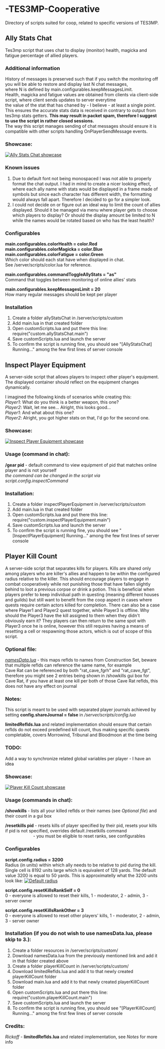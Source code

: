 # -TES3MP-Cooperative

Directory of scripts suited for coop, related to specific versions of TES3MP.

## Ally Stats Chat

Tes3mp script that uses chat to display (monitor) health, magicka and fatigue percentage of allied players.

### Additional information
History of messages is preserved such that if you switch the monitoring off you will be able to restore and display last N chat messages,   
where N is defined by main.configurables.keepMessagesLimit.                                                                                  
Health, magicka and fatigue values are obtained from clients via client-side script, where client sends updates to server everytime          
the value of the stat that has chaned by - I believe - at least a single point. This ensures the accurate stats data is received in contrary 
to output from tes3mp stats getters. **This may result in packet spam, therefore I suggest to use the script in rather closed sessions.**  
The way this script manages sending of chat messages should ensure it is compatible with other scripts handling OnPlayerSendMessage events.

### Showcase:

[![Ally Stats Chat showcase](https://i.ytimg.com/vi/_ZHUTt1X5Zs/hqdefault.jpg)](https://www.youtube.com/watch?v=_ZHUTt1X5Zs)

### Known issues
<ol>
 <li> Due to default font not being monospaced I was not able to properly format the chat output. I had in mind to create a nicer looking effect, where each ally name with stats would be displayed in a frame made of symbols but since each character has different width, the formatting would always fall apart. Therefore I decided to go for a simpler look.</li>
 <li>I could not decide on or figure out an ideal way to limit the count of allies displayed. Should it be managed via menu where player gets to choose which players to display? Or should the display amount be limited to N while the names would be rotated based on who has the least health? </li>
</ol>

### Configurables
**main.configurables.colorHealth = color.Red**\
**main.configurables.colorMagicka = color.Blue**\
**main.configurables.colorFatigue = color.Green**\
Which color should each stat have when displayed in chat.\
See <tes3mp>/server/scripts/color.lua for reference.

**main.configurables.commandToggleAllyStats = "as"**\
Command that toggles between monitoring of online allies' stats

**main.configurables.keepMessagesLimit = 20**\
How many regular messages should be kept per player

### Installation

<ol>
  <li>Create a folder allyStatsChat in <tes3mp>/server/scripts/custom</li>                                              
  <li>Add main.lua in that created folder</li>                                                                                   
  <li>Open customScripts.lua and put there this line: require("custom.allyStatsChat.main")</li>                         
  <li>Save customScripts.lua and launch the server</li>                                                           
  <li>To confirm the script is running fine, you should see "[AllyStatsChat] Running..." among the few first lines of server console</li>
</ol>

## Inspect Player Equipment

A server-side script that allows players to inspect other player's equipment. The displayed container should reflect on the equipment changes dynamically.

I imagined the following kinds of scenarios while creating this:\
*Player1*: What do you think is a better weapon, this one?\
*Player2*: Wait, let me see... Alright, this looks good...\
*Player1*: And what about this one?\
*Player2*: Alright, you got higher stats on that, I'd go for the second one.

### Showcase:

[![Inspect Player Equipment showcase](https://i.ytimg.com/vi/jYykZKEXkjU/hqdefault.jpg)](https://youtu.be/jYykZKEXkjU)

### Usage (command in chat):

**/gear pid** - default command to view equipment of pid that matches online player and is not yourself\
  *the command can be changed in the script via script.config.inspectCommand*

### Installation:

<ol>
  <li>Create a folder inspectPlayerEquipment in <tes3mp>/server/scripts/custom</li>                                              
  <li>Add main.lua in that created folder</li>                                                                                   
  <li>Open customScripts.lua and put there this line: require("custom.inspectPlayerEquipment.main")</li>                         
  <li>Save customScripts.lua and launch the server</li>                                                           
  <li>To confirm the script is running fine, you should see "[InspectPlayerEquipment] Running..." among the few first lines of server console</li>
</ol>

## Player Kill Count

A server-side script that separates kills for players. Kills are shared only among players who are killer's allies and happen to be within the configured radius relative to the killer. This should encourage players to engage in combat cooperatively while not punishing those that have fallen slightly behind to loot a previous corpse or drink a potion.
This is beneficial when players prefer to keep individual path in questing (meaning different houses and guilds) but still want to benefit from the coop aspect in cases where quests require certain actors killed for completion. There can also be a case where Player1 and Player2 quest together, while Player3 is offline. Why should the Player3 have the kill assigned to them when they didn't obviously earn it? They players can then return to the same spot with Player3 once he is online, however this still requires having a means of resetting a cell or respawning those actors, which is out of scope of this script.

### Optional file:

[*namesData.lua*](https://github.com/Nkfree/-TES3MP-resources/blob/main/namesData.lua) -
this maps refIds to names from Construction Set, beware that multiple refIds can reference the same name, for example\
Cave Rat can be referenced by both "rat_cave_fgrh" and "rat_cave_fgt", therefore you might see 2 entries being shown in /showkills gui box for Cave Rat, if you have at least one kill per both of those Cave Rat refIds, this does not have any effect on journal

### Notes:

This script is meant to be used with separated player journals achieved by setting **config.shareJournal = false** in *<tes3mp>/server/scripts/config.lua*

**limitedRefIds.lua** and related implementation should ensure that certain refIds do not exceed predefined kill count, thus making specific quests completable, covers Morrowind, Tribunal and Bloodmoon at the time being

### TODO:

Add a way to synchronize related global variables per player - I have an idea

### Showcase:

[![Player Kill Count showcase](https://i.ytimg.com/vi/MmBB2YjxivQ/hqdefault.jpg)](https://youtu.be/MmBB2YjxivQ)

### Usage (commands in chat):

**/showkills** - lists all your killed refIds or their names (see *Optional file*) and their count in a gui box

**/resetkills pid** - resets kills of player specified by their pid, resets your kills if pid is not specified, overrides default /resetkills command\
&ensp;&ensp;&ensp;&ensp;&ensp;&ensp;&ensp;&ensp;&ensp;&ensp;&ensp;&ensp;&ensp;- you must be eligible to reset ranks, see configurables       

### Configurables

**script.config.radius = 3200**\
Radius (in units) within which ally needs to be relative to pid during the kill. Single cell is 8192 units large which is equivalent of 128 yards. The default value 3200 is equal to 50 yards. This is approximatelly what the 3200 units look like:
[![Default radius](https://github.com/Nkfree/-TES3MP-Script-images/blob/main/playerKillCount/default_radius.png)]()

**script.config.resetKillsRankSelf = 0**\
0 - everyone is allowed to reset their kills, 1 - moderator, 2 - admin, 3 - server owner

**script.config.resetKillsRankOther = 3**\
0 - everyone is allowed to reset other players' kills, 1 - moderator, 2 - admin, 3 - server owner

### Installation (if you do not wish to use namesData.lua, please skip to 3.):

<ol>
 <li>Create a folder resources in <tes3mp>/server/scripts/custom/</li>                                              
  <li>Download namesData.lua from the previously mentioned link and add it in that folder created above</li>           
  <li>Create a folder playerKillCount in <tes3mp>/server/scripts/custom/</li>
  <li>Download limitedRefIds.lua and add it to that newly created playerKillCount folder</li>
  <li>Download main.lua and add it to that newly created playerKillCount folder</li>                                                           
  <li>Open customScripts.lua and put there this line: require("custom.playerKillCount.main")</li>
  <li>Save customScripts.lua and launch the server</li>
  <li>To confirm the script is running fine, you should see "[PlayerKillCount] Running..." among the first few lines of server console</li>
</ol>


### Credits:
*Rickoff* - **limitedRefIds.lua** and related implementation, see *Notes* for more info
